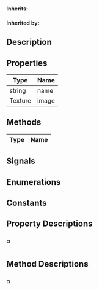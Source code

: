 # <ClassName>
#### **Inherits:** [<what>]()
#### **Inherited by:** [<who>]()

<resume>

## Description
## Properties
Type|Name
---|---
string|name
Texture|image
## Methods
Type|Name
---|---
## Signals
## Enumerations
## Constants
## Property Descriptions
### ◽ 
## Method Descriptions
### ◽ 
